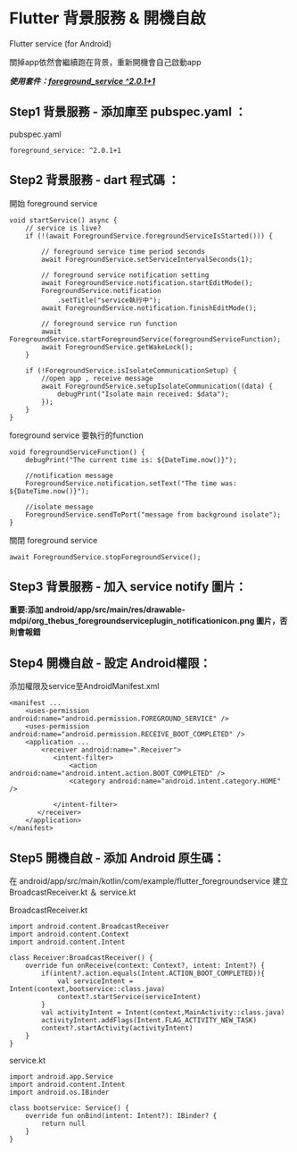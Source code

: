 # Flutter 背景服務 & 開機自啟

Flutter service (for Android) 

關掉app依然會繼續跑在背景，重新開機會自己啟動app

***使用套件：[foreground_service ^2.0.1+1](https://pub.dev/packages/foreground_service/versions/2.0.1)***

## Step1 背景服務 - 添加庫至 pubspec.yaml ：

pubspec.yaml

    foreground_service: ^2.0.1+1

## Step2 背景服務 - dart 程式碼 ：

開始 foreground service

    void startService() async {
        // service is live?
        if (!(await ForegroundService.foregroundServiceIsStarted())) {
        
            // foreground service time period seconds
            await ForegroundService.setServiceIntervalSeconds(1);
        
            // foreground service notification setting
            await ForegroundService.notification.startEditMode();
            ForegroundService.notification
                .setTitle("service執行中");
            await ForegroundService.notification.finishEditMode();
        
            // foreground service run function
            await ForegroundService.startForegroundService(foregroundServiceFunction);
            await ForegroundService.getWakeLock();
        }
        
        if (!ForegroundService.isIsolateCommunicationSetup) {
            //open app , receive message
            await ForegroundService.setupIsolateCommunication((data) {
                debugPrint("Isolate main received: $data");
            });
        }
    }

foreground service 要執行的function

    void foregroundServiceFunction() {
        debugPrint("The current time is: ${DateTime.now()}");
        
        //notification message
        ForegroundService.notification.setText("The time was: ${DateTime.now()}");
        
        //isolate message
        ForegroundService.sendToPort("message from background isolate");
    }

關閉 foreground service

    await ForegroundService.stopForegroundService();

## Step3 背景服務 - 加入 service notify 圖片：

**重要:添加 android/app/src/main/res/drawable-mdpi/org_thebus_foregroundserviceplugin_notificationicon.png 圖片，否則會報錯**

## Step4 開機自啟 - 設定 Android權限：

添加權限及service至AndroidManifest.xml

    <manifest ...
        <uses-permission android:name="android.permission.FOREGROUND_SERVICE" />
        <uses-permission android:name="android.permission.RECEIVE_BOOT_COMPLETED" />
        <application ...
            <receiver android:name=".Receiver">
               <intent-filter>
                   <action android:name="android.intent.action.BOOT_COMPLETED" />
                   <category android:name="android.intent.category.HOME" />
    
               </intent-filter>
           </receiver>
        </application>
    </manifest>

## Step5 開機自啟 - 添加 Android 原生碼：

在 android/app/src/main/kotlin/com/example/flutter_foregroundservice 建立 BroadcastReceiver.kt ＆ service.kt

BroadcastReceiver.kt

    import android.content.BroadcastReceiver
    import android.content.Context
    import android.content.Intent
    
    class Receiver:BroadcastReceiver() {
        override fun onReceive(context: Context?, intent: Intent?) {
            if(intent?.action.equals(Intent.ACTION_BOOT_COMPLETED)){
                val serviceIntent = Intent(context,bootservice::class.java)
                context?.startService(serviceIntent)
            }
            val activityIntent = Intent(context,MainActivity::class.java)
            activityIntent.addFlags(Intent.FLAG_ACTIVITY_NEW_TASK)
            context?.startActivity(activityIntent)
        }
    }

service.kt

    import android.app.Service
    import android.content.Intent
    import android.os.IBinder
    
    class bootservice: Service() {
        override fun onBind(intent: Intent?): IBinder? {
            return null
        }
    }
